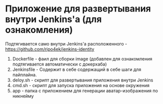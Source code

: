 # Приложение для развертывания внутри Jenkins'a (для ознакомления)

Подтягивается само внутри Jenkins'a расположенного - https://github.com/ripo4ek/jenkins-identity

1) Dockerfile - фаил для сборки image (добавлен для ознакомления подтягивается автоматически с докерхаба)
2) Jenkinsfile - Содержит в себе содержащий в себе шаги для пайплайна.
3) deloy.sh - скрипт для развертывания приложения внутри Jenkins
4) cmd.sh - скрипт для запуска приложения на основе окружения
5) app - папка с приложением для генерации аватар-изображения по никнейму

